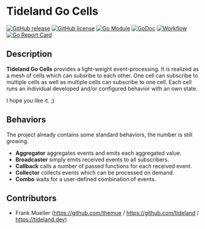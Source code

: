 # Tideland Go Cells

[![GitHub release](https://img.shields.io/github/release/tideland/go-cells.svg)](https://github.com/tideland/go-cells)
[![GitHub license](https://img.shields.io/badge/license-New%20BSD-blue.svg)](https://raw.githubusercontent.com/tideland/go-cells/master/LICENSE)
[![Go Module](https://img.shields.io/github/go-mod/go-version/tideland/go-cells)](https://github.com/tideland/go-cells/blob/master/go.mod)
[![GoDoc](https://godoc.org/tideland.dev/go/together?status.svg)](https://pkg.go.dev/mod/tideland.dev/go/together?tab=packages)
[![Workflow](https://img.shields.io/github/workflow/status/tideland/go-cells/build)](https://github.com/tideland/go-cells/actions/)
[![Go Report Card](https://goreportcard.com/badge/github.com/tideland/go-cells)](https://goreportcard.com/report/tideland.dev/go/together)

## Description

**Tideland Go Cells** provides a light-weight event-processing. It is realized
as a mesh of cells which can subsribe to each other. One cell can subscribe to
multiple cells as well as multiple cells can subscribe to one cell. Each cell
runs an individual developed and/or configured behavior with an own state.

I hope you like it. ;)

## Behaviors

The project already contains some standard behaviors, the number is still growing.

* **Aggregator** aggregates events and emits each aggregated value.
* **Broadcaster** simply emits received events to all subscribers.
* **Callback** calls a number of passed functions for each received event.
* **Collector** collects events which can be processed on demand.
* **Combo** waits for a user-defined combination of events.

## Contributors

- Frank Mueller (https://github.com/themue / https://github.com/tideland / https://tideland.dev)

